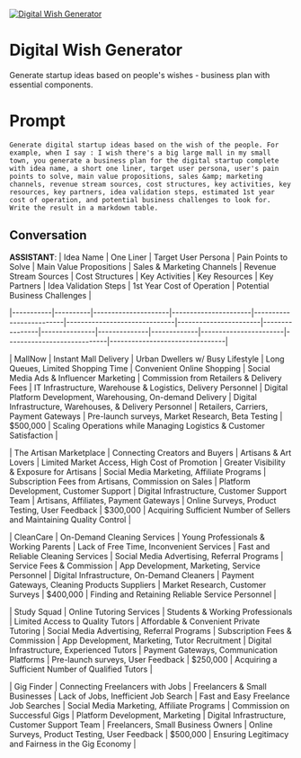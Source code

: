 
[![Digital Wish Generator](https://flow-prompt-covers.s3.us-west-1.amazonaws.com/icon/cute/cute_5.png)]()
# Digital Wish Generator 
Generate startup ideas based on people's wishes - business plan with essential components. 

# Prompt

```
Generate digital startup ideas based on the wish of the people. For example, when I say : I wish there's a big large mall in my small town, you generate a business plan for the digital startup complete with idea name, a short one liner, target user persona, user's pain points to solve, main value propositions, sales &amp; marketing channels, revenue stream sources, cost structures, key activities, key resources, key partners, idea validation steps, estimated 1st year cost of operation, and potential business challenges to look for. Write the result in a markdown table.
```

## Conversation

**ASSISTANT**: | Idea Name | One Liner | Target User Persona | Pain Points to Solve | Main Value Propositions | Sales &amp; Marketing Channels | Revenue Stream Sources | Cost Structures | Key Activities | Key Resources | Key Partners | Idea Validation Steps | 1st Year Cost of Operation | Potential Business Challenges |

|-----------|----------|---------------------|----------------------|-------------------------|------------------------------|-----------------------|----------------|---------------|--------------|-------------|-----------------------|----------------------------|--------------------------------|

| MallNow   | Instant Mall Delivery | Urban Dwellers w/ Busy Lifestyle | Long Queues, Limited Shopping Time | Convenient Online Shopping | Social Media Ads &amp; Influencer Marketing | Commission from Retailers &amp; Delivery Fees | IT Infrastructure, Warehouse &amp; Logistics, Delivery Personnel | Digital Platform Development, Warehousing, On-demand Delivery | Digital Infrastructure, Warehouses, &amp; Delivery Personnel | Retailers, Carriers, Payment Gateways | Pre-launch surveys, Market Research, Beta Testing | $500,000 | Scaling Operations while Managing Logistics &amp; Customer Satisfaction |

| The Artisan Marketplace | Connecting Creators and Buyers | Artisans &amp; Art Lovers | Limited Market Access, High Cost of Promotion | Greater Visibility &amp; Exposure for Artisans | Social Media Marketing, Affiliate Programs | Subscription Fees from Artisans, Commission on Sales | Platform Development, Customer Support | Digital Infrastructure, Customer Support Team | Artisans, Affiliates, Payment Gateways | Online Surveys, Product Testing, User Feedback | $300,000 | Acquiring Sufficient Number of Sellers and Maintaining Quality Control |

| CleanCare | On-Demand Cleaning Services | Young Professionals &amp; Working Parents | Lack of Free Time, Inconvenient Services | Fast and Reliable Cleaning Services | Social Media Advertising, Referral Programs | Service Fees &amp; Commission | App Development, Marketing, Service Personnel | Digital Infrastructure, On-Demand Cleaners | Payment Gateways, Cleaning Products Suppliers | Market Research, Customer Surveys | $400,000 | Finding and Retaining Reliable Service Personnel |

| Study Squad | Online Tutoring Services | Students &amp; Working Professionals | Limited Access to Quality Tutors | Affordable &amp; Convenient Private Tutoring | Social Media Advertising, Referral Programs | Subscription Fees &amp; Commission | App Development, Marketing, Tutor Recruitment | Digital Infrastructure, Experienced Tutors | Payment Gateways, Communication Platforms | Pre-launch surveys, User Feedback | $250,000 | Acquiring a Sufficient Number of Qualified Tutors |

| Gig Finder | Connecting Freelancers with Jobs | Freelancers &amp; Small Businesses | Lack of Jobs, Inefficient Job Search | Fast and Easy Freelance Job Searches | Social Media Marketing, Affiliate Programs | Commission on Successful Gigs | Platform Development, Marketing | Digital Infrastructure, Customer Support Team | Freelancers, Small Business Owners | Online Surveys, Product Testing, User Feedback | $500,000 | Ensuring Legitimacy and Fairness in the Gig Economy |


